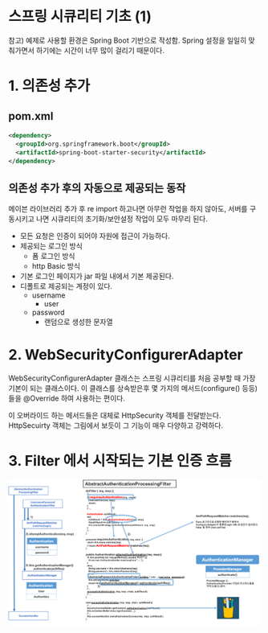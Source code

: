 # 스프링 시큐리티 기초 (1) 

참고) 예제로 사용할 환경은 Spring Boot 기반으로 작성함. Spring 설정을 일일히 맞춰가면서 하기에는 시간이 너무 많이 걸리기 때문이다.  

 

# 1. 의존성 추가

## pom.xml

```xml
<dependency>
  <groupId>org.springframework.boot</groupId>
  <artifactId>spring-boot-starter-security</artifactId>
</dependency>
```



## 의존성 추가 후의 자동으로 제공되는 동작

메이븐 라이브러리 추가 후 re import 하고나면 아무런 작업을 하지 않아도, 서버를 구동시키고 나면 시큐리티의 초기화/보안설정 작업이 모두 마무리 된다.  

- 모든 요청은 인증이 되어야 자원에 접근이 가능하다.
- 제공되는 로그인 방식
  - 폼 로그인 방식
  - http Basic 방식
- 기본 로그인 페이지가 jar 파일 내에서 기본 제공된다.
- 디폴트로 제공되는 계정이 있다.
  - username 
    - user
  - password
    - 랜덤으로 생성한 문자열



# 2. WebSecurityConfigurerAdapter

WebSecurityConfigurerAdapter 클래스는 스프링 시큐리티를 처음 공부할 때 가장 기본이 되는 클래스이다. 이 클래스를 상속받은후 몇 가지의 메서드(configure() 등등)들을 @Override 하여 사용하는 편이다.   

이 오버라이드 하는 메서드들은 대체로 HttpSecurity 객체를 전달받는다.  HttpSecuirty 객체는 그림에서 보듯이 그 기능이 매우 다양하고 강력하다.  





# 3. Filter 에서 시작되는 기본 인증 흐름



  

![이미자](./img/SECURITY_BASIC_FILTER_OVERVIEW1.png)















